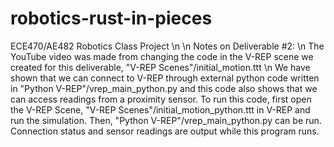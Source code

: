 # robotics-rust-in-pieces
ECE470/AE482 Robotics Class Project \n
\n
Notes on Deliverable #2: \n
The YouTube video was made from changing the code in the V-REP scene we created for this deliverable, "V-REP Scenes"/initial_motion.ttt \n
We have shown that we can connect to V-REP through external python code written in "Python V-REP"/vrep_main_python.py and this code also shows that we can access readings from a proximity sensor. To run this code, first open the V-REP Scene, "V-REP Scenes"/initial_motion_python.ttt in V-REP and run the simulation. Then, "Python V-REP"/vrep_main_python.py can be run. Connection status and sensor readings are output while this program runs.
